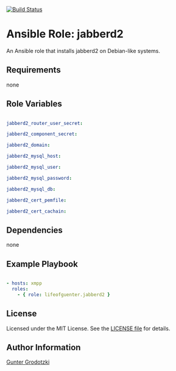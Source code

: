 [![Build Status](https://travis-ci.org/lifeofguenter/ansible-role-jabberd2.svg?branch=master)](https://travis-ci.org/lifeofguenter/ansible-role-jabberd2)

# Ansible Role: jabberd2

An Ansible role that installs jabberd2 on Debian-like systems.

## Requirements

none

## Role Variables

```yaml

jabberd2_router_user_secret:

jabberd2_component_secret:

jabberd2_domain:

jabberd2_mysql_host:

jabberd2_mysql_user:

jabberd2_mysql_password:

jabberd2_mysql_db:

jabberd2_cert_pemfile:

jabberd2_cert_cachain:

```

## Dependencies

none

## Example Playbook

```yaml

- hosts: xmpp
  roles:
    - { role: lifeofguenter.jabberd2 }
```

## License

Licensed under the MIT License. See the [LICENSE file](LICENSE) for details.

## Author Information

[Gunter Grodotzki](https://lifeofguenter.de)
